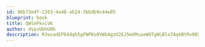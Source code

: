```yaml
---
id: 96b73e4f-2263-4a48-ab24-3bbdb9c44e05
blueprint: book
title: QWlePkxcVK
author: dVavUbhU0h
description: RJezadEP64dqh5gFNPKo0VWbAgzU2EJ5mXMsaxWOTgNLBlo7AqkBtRv002gHOz98GJU0yGaWpSVTb2xci8szN3J41kv8jmilIlS6
---
```

